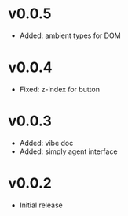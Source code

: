 # v0.0.5

- Added: ambient types for DOM

# v0.0.4

- Fixed: z-index for button

# v0.0.3

- Added: vibe doc
- Added: simply agent interface

# v0.0.2

- Initial release
